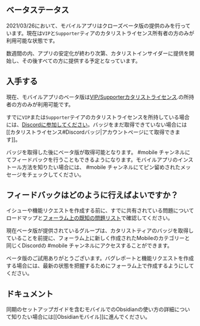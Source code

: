 ## ベータステータス

2021/03/26において、モバイルアプリはクローズベータ版の提供のみを行っています。現在は`VIP`と`Supporter`ティアのカタリストライセンス所有者の方のみが利用可能な状態です。

数週間の内、アプリの安定化が終わり次第、カタリストインサイダーに提供を開始し、その後すべての方に提供する予定となっています。

## 入手する

現在、モバイルアプリのベータ版は[VIP/Supporterカタリストライセンス](https://obsidian.md/pricing).の所持者の方のみが利用可能です。

すでに`VIP`または`Supporter`テイアのカタリストライセンスを所持している場合には、[Discordに参加してください](https://discord.gg/veuWUTm)。バッジをまだ取得できていない場合には[[カタリストライセンス#Discordバッジ|アカウントページにて取得できます]]。

バッジを取得した後にベータ版が取得可能となります。 #mobile チャンネルにてフィードバックを行うこともできるようになります。モバイルアプリのインストール方法を知りたい場合には、 #mobile チャンネルにてピン留めされたメッセージをチェックしてください。

## フィードバックはどのように行えばよいですか？

イシューや機能リクエストを作成する前に、すでに共有されている問題についてロードマップと[フォーラム上の既知の問題リスト](https://forum.obsidian.md/t/list-of-known-issues/14286)で確認してください。

現在ベータ版が提供されているグループは、カタリストティアのバッジを取得していることを前提に、フォーラム上に新しく作成されたMobileのカテゴリーと同じくDiscordの #mobile チャンネルにアクセスすることができます。

ベータ版のご試用ありがとうございます。バグレポートと機能リクエストを作成する場合には、最新の状態を把握するためにフォーラム上で作成するようにしてください。

## ドキュメント

同期のセットアップガイドを含むモバイルでのObsidianの使い方の詳細について知りたい場合には[[Obsidianモバイル]]に進んでください。
